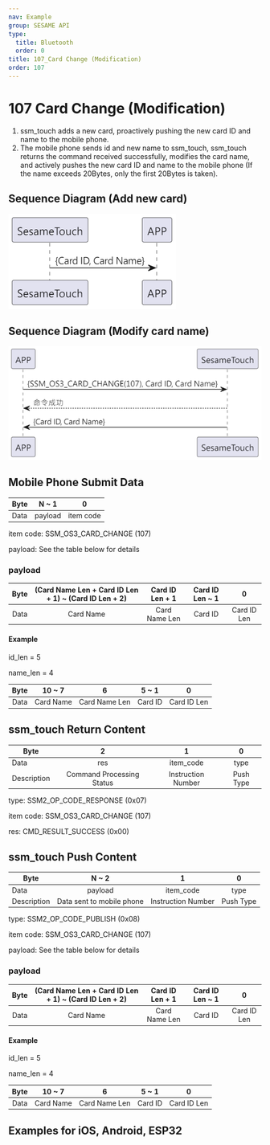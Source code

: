 ```yaml
---
nav: Example
group: SESAME API
type:
  title: Bluetooth
  order: 0
title: 107_Card Change (Modification)
order: 107
---
```


# 107 Card Change (Modification)

1. ssm_touch adds a new card, proactively pushing the new card ID and name to the mobile phone.
2. The mobile phone sends id and new name to ssm_touch, ssm_touch returns the command received successfully, modifies the card name, and actively pushes the new card ID and name to the mobile phone (If the name exceeds 20Bytes, only the first 20Bytes is taken).

## Sequence Diagram (Add new card)

<p align="left" >
  <img src="./src/card_change/card_change.png" alt="" title="">
</p>

## Sequence Diagram (Modify card name)

<p align="left" >
  <img src="./src/card_change/card_change_name.png" alt="" title="">
</p>

## Mobile Phone Submit Data

| Byte |  N ~ 1  |     0     |
| ---- | :-----: | :-------: |
| Data | payload | item code |

item code: SSM_OS3_CARD_CHANGE (107)

payload: See the table below for details

### payload

| Byte | (Card Name Len + Card ID Len + 1) ~ (Card ID Len + 2) | Card ID Len + 1 | Card ID Len ~ 1 |      0      |
| :--: | :---------------------------------------------------: | :-------------: | :-------------: | :---------: |
| Data |                       Card Name                       |  Card Name Len  |     Card ID     | Card ID Len |

#### Example

id_len = 5

name_len = 4

| Byte |  10 ~ 7   |       6       |  5 ~ 1  |      0      |
| :--: | :-------: | :-----------: | :-----: | :---------: |
| Data | Card Name | Card Name Len | Card ID | Card ID Len |

## ssm_touch Return Content

| Byte |      2       |     1     |    0     |
| ---- | :----------: | :-------: | :------: |
| Data |     res      | item_code |   type   |
| Description | Command Processing Status | Instruction Number | Push Type |

type: SSM2_OP_CODE_RESPONSE (0x07)

item code: SSM_OS3_CARD_CHANGE (107)

res: CMD_RESULT_SUCCESS (0x00)

## ssm_touch Push Content

| Byte |     N ~ 2      |     1     |    0     |
| ---- | :------------: | :-------: | :------: |
| Data |    payload     | item_code |   type   |
| Description | Data sent to mobile phone | Instruction Number | Push Type |

type: SSM2_OP_CODE_PUBLISH (0x08)

item code: SSM_OS3_CARD_CHANGE (107)

payload: See the table below for details

### payload

| Byte | (Card Name Len + Card ID Len + 1) ~ (Card ID Len + 2) | Card ID Len + 1 | Card ID Len ~ 1 |      0      |
| :--: | :---------------------------------------------------: | :-------------: | :-------------: | :---------: |
| Data |                       Card Name                       |  Card Name Len  |     Card ID     | Card ID Len |

#### Example

id_len = 5

name_len = 4

| Byte |  10 ~ 7   |       6       |  5 ~ 1  |      0      |
| :--: | :-------: | :-----------: | :-----: | :---------: |
| Data | Card Name | Card Name Len | Card ID | Card ID Len |

## Examples for iOS, Android, ESP32

<CustomBashOSPlatformCardChange ios='true' android='true'  esp32='true'/>

<!-- ## Android Example

```jsx | pure
    override fun cardChange(ID: String, name: String, result: CHResult<CHEmpty>) {
        if (checkBle(result)) return
        sendCommand(SesameOS3Payload(SesameItemCode.SSM_OS3_CARD_CHANGE.value, byteArrayOf(ID.hexStringToByteArray().size.toByte()) + ID.hexStringToByteArray() + name.toByteArray())) { res ->
            result.invoke(Result.success(CHResultState.CHResultStateBLE(CHEmpty())))
        }
    }
```

## iOS Example

```jsx | pure
    func cardsChange(ID: String, name: String, result: @escaping (CHResult<CHEmpty>)) {
        if (self.checkBle(result)) { return }

        let idData = ID.hexStringtoData()
        let payload = Data([UInt8(idData.count)]) + idData + name.bytes
        L.d("TouchDevice",payload.toHexLog())
        sendCommand(.init(.SSM_OS3_CARD_CHANGE, payload)) { _ in
            L.d("[TouchDevice][fingerPrintsChange][ok]")
            result(.success(CHResultStateNetworks(input: CHEmpty())))
        }
    }
```

## ESP Example

```jsx | pure

``` -->